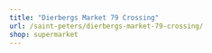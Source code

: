 ```yaml
---
title: "Dierbergs Market 79 Crossing"
url: /saint-peters/dierbergs-market-79-crossing/
shop: supermarket
---
```

